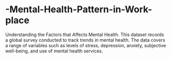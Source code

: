 # -Mental-Health-Pattern-in-Work-place
Understanding the Factors that Affects Mental Health. This dataset records a global survey conducted to track trends in mental health. The data covers a range of variables such as levels of stress, depression, anxiety, subjective well-being, and use of mental health services. 
